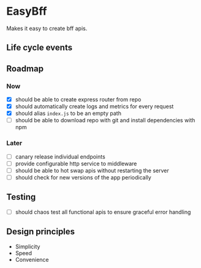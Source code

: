 # EasyBff

Makes it easy to create bff apis.

## Life cycle events

## Roadmap

### Now

- [x] should be able to create express router from repo
- [x] should automatically create logs and metrics for every request
- [x] should alias `index.js` to be an empty path
- [ ] should be able to download repo with git and install dependencies with npm

### Later

- [ ] canary release individual endpoints
- [ ] provide configurable http service to middleware
- [ ] should be able to hot swap apis without restarting the server
- [ ] should check for new versions of the app periodically

## Testing

- [ ] should chaos test all functional apis to ensure graceful error handling

## Design principles

- Simplicity
- Speed
- Convenience
